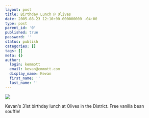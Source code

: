 ```yaml
---
layout: post
title: Birthday Lunch @ Olives
date: 2005-08-23 12:10:00.000000000 -04:00
type: post
parent_id: '0'
published: true
password: ''
status: publish
categories: []
tags: []
meta: {}
author:
  login: kemmott
  email: kevan@emmott.com
  display_name: Kevan
  first_name: ''
  last_name: ''
---
```

<p><a title="photo sharing" href="http://www.flickr.com/photos/kevan/36560339/"><img src="{{ site.url }}/assets/images/blog/36560339_7ae5417150_m.jpg" /></a></p>
<p>Kevan's 31st birthday lunch at Olives in the District. Free vanilla bean souffle!<br /></p>
